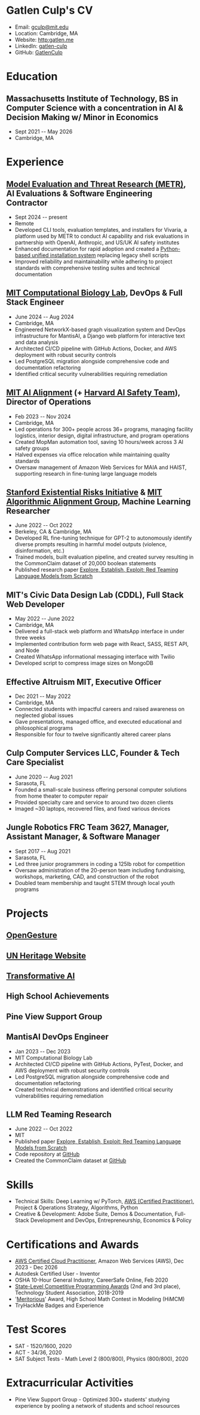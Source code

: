 # Gatlen Culp's CV

- Email: [gculp@mit.edu](mailto:gculp@mit.edu)
- Location: Cambridge, MA
- Website: [http:gatlen.me](http://gatlen.me/)
- LinkedIn: [gatlen-culp](https://linkedin.com/in/gatlen-culp)
- GitHub: [GatlenCulp](https://github.com/GatlenCulp)


# Education

## Massachusetts Institute of Technology, BS in Computer Science with a concentration in AI & Decision Making w/ Minor in Economics

- Sept 2021 -- May 2026
- Cambridge, MA

# Experience

## [Model Evaluation and Threat Research (METR)](https://metr.org/), AI Evaluations & Software Engineering Contractor

- Sept 2024 -- present
- Remote
- Developed CLI tools, evaluation templates, and installers for Vivaria, a platform used by METR to conduct AI capability and risk evaluations in partnership with OpenAI, Anthropic, and US/UK AI safety institutes
- Enhanced documentation for rapid adoption and created a [Python-based unified installation system](https://github.com/METR/vivaria/pull/721) replacing legacy shell scripts
- Improved reliability and maintainability while adhering to project standards with comprehensive testing suites and technical documentation

## [MIT Computational Biology Lab](https://compbio.mit.edu/), DevOps & Full Stack Engineer

- June 2024 -- Aug 2024
- Cambridge, MA
- Engineered NetworkX-based graph visualization system and DevOps infrastructure for MantisAI, a Django web platform for interactive text and data analysis
- Architected CI/CD pipeline with GitHub Actions, Docker, and AWS deployment with robust security controls
- Led PostgreSQL migration alongside comprehensive code and documentation refactoring
- Identified critical security vulnerabilities requiring remediation

## [MIT AI Alignment](https://aialignment.mit.edu) (+ [Harvard AI Safety Team](https://haist.ai/)), Director of Operations

- Feb 2023 -- Nov 2024
- Cambridge, MA
- Led operations for 300+ people across 36+ programs, managing facility logistics, interior design, digital infrastructure, and program operations
- Created MopMan automation tool, saving 10 hours/week across 3 AI safety groups
- Halved expenses via office relocation while maintaining quality standards
- Oversaw management of Amazon Web Services for MAIA and HAIST, supporting research in fine-tuning large language models

## [Stanford Existential Risks Initiative](https://seri.stanford.edu/) & [MIT Algorithmic Alignment Group](https://github.com/Algorithmic-Alignment-Lab/CommonClaim), Machine Learning Researcher

- June 2022 -- Oct 2022
- Berkeley, CA & Cambridge, MA
- Developed RL fine-tuning technique for GPT-2 to autonomously identify diverse prompts resulting in harmful model outputs (violence, disinformation, etc.)
- Trained models, built evaluation pipeline, and created survey resulting in the CommonClaim dataset of 20,000 boolean statements
- Published research paper [Explore, Establish, Exploit: Red Teaming Language Models from Scratch](https://arxiv.org/abs/2306.09442)

## MIT's Civic Data Design Lab (CDDL), Full Stack Web Developer

- May 2022 -- June 2022
- Cambridge, MA
- Delivered a full-stack web platform and WhatsApp interface in under three weeks
- Implemented contribution form web page with React, SASS, REST API, and Node
- Created WhatsApp informational messaging interface with Twilio
- Developed script to compress image sizes on MongoDB

## Effective Altruism MIT, Executive Officer

- Dec 2021 -- May 2022
- Cambridge, MA
- Connected students with impactful careers and raised awareness on neglected global issues
- Gave presentations, managed office, and executed educational and philosophical programs
- Responsible for four to twelve significantly altered career plans

## Culp Computer Services LLC, Founder & Tech Care Specialist

- June 2020 -- Aug 2021
- Sarasota, FL
- Founded a small-scale business offering personal computer solutions from home theater to computer repair
- Provided specialty care and service to around two dozen clients
- Imaged ~30 laptops, recovered files, and fixed various devices

## Jungle Robotics FRC Team 3627, Manager, Assistant Manager, & Software Manager

- Sept 2017 -- Aug 2021
- Sarasota, FL
- Led three junior programmers in coding a 125lb robot for competition
- Oversaw administration of the 20-person team including fundraising, workshops, marketing, CAD, and construction of the robot
- Doubled team membership and taught STEM through local youth programs

# Projects

## [OpenGesture](https://www.linkedin.com/feed/update/urn:li:activity:6697359801967607808/)


## [UN Heritage Website](https://livingheritage.mit.edu/)


## [Transformative AI](https://drive.google.com/file/d/1WwNgYYWfpA8-xY6De4dTSH_6tmojpW30/view?usp=sharing)


## High School Achievements


## Pine View Support Group


## MantisAI DevOps Engineer

- Jan 2023 -- Dec 2023
- MIT Computational Biology Lab
- Architected CI/CD pipeline with GitHub Actions, PyTest, Docker, and AWS deployment with robust security controls
- Led PostgreSQL migration alongside comprehensive code and documentation refactoring
- Created technical demonstrations and identified critical security vulnerabilities requiring remediation

## LLM Red Teaming Research

- June 2022 -- Oct 2022
- MIT
- Published paper [Explore, Establish, Exploit: Red Teaming Language Models from Scratch](https://arxiv.org/abs/2306.09442)
- Code repository at [GitHub](https://github.com/thestephencasper/explore_establish_exploit_llms)
- Created the CommonClaim dataset at [GitHub](https://github.com/Algorithmic-Alignment-Lab/CommonClaim)

# Skills

- Technical Skills: Deep Learning w/ PyTorch, [AWS (Certified Practitioner)](https://www.credly.com/badges/83bd3cf9-7488-4954-97bf-e3575973ce2d/public_url), Project & Operations Strategy, Algorithms, Python
- Creative & Development: Adobe Suite, Demos & Documentation, Full-Stack Development and DevOps, Entrepreneurship, Economics & Policy
# Certifications and Awards

- [AWS Certified Cloud Practitioner](https://www.credly.com/badges/83bd3cf9-7488-4954-97bf-e3575973ce2d/public_url), Amazon Web Services (AWS), Dec 2023 - Dec 2026
- Autodesk Certified User - Inventor
- OSHA 10-Hour General Industry, CareerSafe Online, Feb 2020
- [State-Level Competitive Programming Awards](https://floridatsa.org/wp-content/uploads/2019/03/2019-Awards-Report.pdf) (2nd and 3rd place), Technology Student Association, 2018-2019
- '[Meritorious](https://www.contest.comap.com/highschool/contests/himcm/instructions.html#:~:text=COMAP'S%20High%20School%20Mathematical%20Contest,problem%20solving%2C%20and%20writing%20skills)' Award, High School Math Contest in Modeling (HiMCM)
- TryHackMe Badges and Experience
# Test Scores

- SAT - 1520/1600, 2020
- ACT - 34/36, 2020
- SAT Subject Tests - Math Level 2 (800/800), Physics (800/800), 2020
# Extracurricular Activities

- Pine View Support Group - Optimized 300+ students' studying experience by pooling a network of students and school resources
